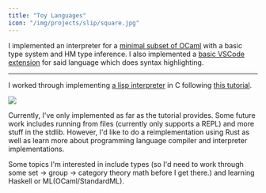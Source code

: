 ```yaml
---
title: "Toy Languages"
icon: "/img/projects/slip/square.jpg"
---
```


I implemented an interpreter for a [minimal subset of OCaml](https://github.com/sp4ghet/toylang) with a basic type system and HM type inference.
I also implemented a [basic VSCode extension](https://github.com/sp4ghet/vsc-ext) for said language which does syntax highlighting.

----

I worked through implementing [a lisp interpreter](https://github.com/sp4ghet/slip) in C following [this tutorial](http://www.buildyourownlisp.com/contents).

![](/img/projects/slip/repo.png)

Currently, I've only implemented as far as the tutorial provides. Some future work includes running from files (currently only supports a REPL) and more stuff in the stdlib. However, I'd like to do a reimplementation using Rust as well as learn more about programming language compiler and interpreter implementations.

Some topics I'm interested in include types (so I'd need to work through some set -> group -> category theory math before I get there.) and learning Haskell or ML(OCaml/StandardML).
